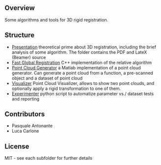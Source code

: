 ## Overview
Some algorithms and tools for 3D rigid registration.

## Structure
* [Presentation](Presentation) theoretical prime about 3D registration, including the brief analysis of some algorithm. The folder contains the PDF and LateX (Beamer) source
* [Fast Global Registration](FastGlobalRegistration) C++ implementation of the relative algorithm
* [Point Cloud Generator](PointCloudGenerator) a Matlab implementation of a point cloud generator. Can generate a point cloud from a function, a pre-scanned object and a dataset of point cloud
* [Visualizer](Visualizer) Point Cloud Visualizer, allows to show two point clouds, and optionally apply a rigid transformation to one of them.
* [Experimenter](Experimenter) python script to automatize parameter vs./ dataset tests and reporting

## Contributors
* Pasquale Antonante
* Luca Carlone

## License
MIT - see each subfolder for further details